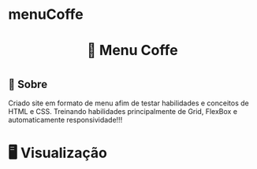 # menuCoffe




<h1 align="center">🏦 Menu Coffe<h1>
<p align="center">
</p>

## 🔖 Sobre

<p align="center">

Criado site em formato de menu afim de testar habilidades e conceitos de HTML e CSS. 
Treinando habilidades principalmente de Grid, FlexBox e automaticamente responsividade!!!


</p>

# 🖥️ Visualização

<p align="center">
</p>



